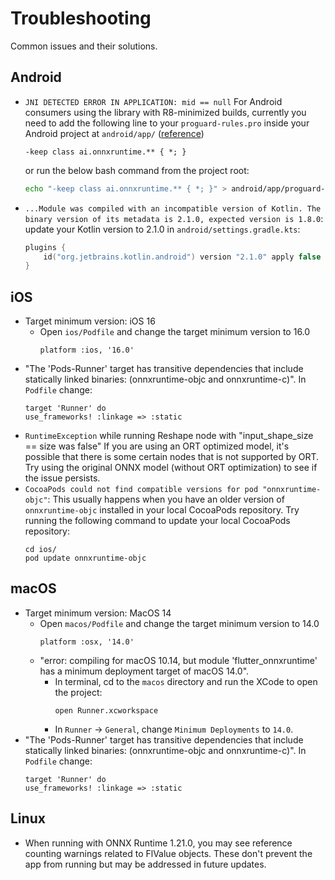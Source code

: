 # Troubleshooting

Common issues and their solutions.


## Android
* `JNI DETECTED ERROR IN APPLICATION: mid == null`
    For Android consumers using the library with R8-minimized builds, currently you need to add the following line to your `proguard-rules.pro` inside your Android project at `android/app/` ([reference](https://onnxruntime.ai/docs/build/android.html#note-proguard-rules-for-r8-minimization-android-app-builds-to-work))
    ```
    -keep class ai.onnxruntime.** { *; }
    ```
    or run the below bash command from the project root:
    ```bash
    echo "-keep class ai.onnxruntime.** { *; }" > android/app/proguard-rules.pro
    ```
* `...Module was compiled with an incompatible version of Kotlin. The binary version of its metadata is 2.1.0, expected version is 1.8.0`: update your Kotlin version to 2.1.0 in `android/settings.gradle.kts`:
    ```kotlin
    plugins {
        id("org.jetbrains.kotlin.android") version "2.1.0" apply false
    }
    ```

## iOS
* Target minimum version: iOS 16
    * Open `ios/Podfile` and change the target minimum version to 16.0
        ```pod
        platform :ios, '16.0'
        ```
* "The 'Pods-Runner' target has transitive dependencies that include statically linked binaries: (onnxruntime-objc and onnxruntime-c)". In `Podfile` change:
    ```pod
    target 'Runner' do
    use_frameworks! :linkage => :static
    ```
* `RuntimeException` while running Reshape node with "input_shape_size == size was false"
    If you are using an ORT optimized model, it's possible that there is some certain nodes that is not supported by ORT. Try using the original ONNX model (without ORT optimization) to see if the issue persists.
* `CocoaPods could not find compatible versions for pod "onnxruntime-objc"`:
    This usually happens when you have an older version of `onnxruntime-objc` installed in your local CocoaPods repository. Try running the following command to update your local CocoaPods repository:
    ```
    cd ios/
    pod update onnxruntime-objc
    ```

## macOS
* Target minimum version: MacOS 14
    * Open `macos/Podfile` and change the target minimum version to 14.0
        ```pod
        platform :osx, '14.0'
        ```
    * "error: compiling for macOS 10.14, but module 'flutter_onnxruntime' has a minimum deployment target of macOS 14.0".
        * In terminal, cd to the `macos` directory and run the XCode to open the project:
            ```
            open Runner.xcworkspace
            ```
        * In `Runner` -> `General`, change `Minimum Deployments` to `14.0`.
* "The 'Pods-Runner' target has transitive dependencies that include statically linked binaries: (onnxruntime-objc and onnxruntime-c)". In `Podfile` change:
    ```
    target 'Runner' do
    use_frameworks! :linkage => :static
    ```


## Linux
* When running with ONNX Runtime 1.21.0, you may see reference counting warnings related to FlValue objects. These don't prevent the app from running but may be addressed in future updates.

